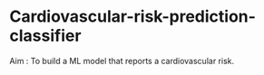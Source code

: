 # Cardiovascular-risk-prediction-classifier
Aim : To build a ML model that reports a cardiovascular risk.
